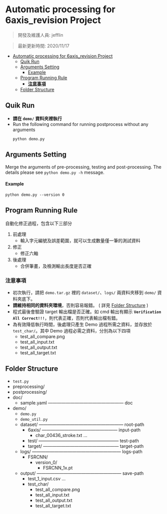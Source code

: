 # Automatic processing for 6axis_revision Project
> 開發及維護人員: jefflin

> 最新更新時間: 2020/11/17

- [Automatic processing for 6axis_revision Project](#automatic-processing-for-6axis_revision-project)
  - [Quik Run](#quik-run)
  - [Arguments Setting](#arguments-setting)
      - [Example](#example)
  - [Program Running Rule](#program-running-rule)
    - [**注意事項**](#注意事項)
  - [Folder Structure](#folder-structure)

## Quik Run
- **請在 `demo/` 資料夾裡執行**
- Run the following command for running postprocess without any arguments
	```
	python demo.py
	```

## Arguments Setting
Merge the arguments of pre-processing, testing and post-processing. The details please see ```python demo.py -h``` message.

#### Example
```
python demo.py --version 0
```

## Program Running Rule
自動化修正過程，包含以下三部分
1. 前處理
   - 輸入字元編號及誤差範圍，就可以生成數量僅一筆的測試資料
2. 修正
   - 修正六軸 
3. 後處理
   - 合併筆畫，及檢測輸出長度是否正確

### **注意事項**
- 初次執行，請把 `demo.tar.gz` 裡的 `dataset/`、`logs/` 兩資料夾移到 `demo/` 資料夾底下。
- **請維持相同的資料夾環境**，否則容易報錯。 ( 詳見 [Folder Structure](#Folder-Structure) )
- 程式最後會驗證 target 輸出檔是否正確。如 cmd 輸出有顯示 **`Verification All Correct!!!`**，則代表正確，否則代表輸出檔有錯。
- 為有效降低執行時間，後處理只產生 Demo 過程所需之資料，並存放於 `test_char/`。其中 Demo 過程必需之資料，分別為以下四項
  - test_all_compare.png
  - test_all_input.txt
  - test_all_output.txt
  - test_all_target.txt

## Folder Structure

- `test.py`
- preprocessing/
- postprocessing/
- doc/
    - sample.yaml          ————————————————— doc
- demo/
    - `demo.py`
    - `demo_util.py`
    - dataset/             ——————————————————— root-path
        - 6axis/           ————————————————— input-path
            - char_00436_stroke.txt ...
        - test/             —————————————————— test-path
        - target/         ————————————————— target-path
    - logs/                  ———————————————————— logs-path
        - FSRCNN/
            - version_0/
                - FSRCNN_1x.pt
    - output/              ——————————————————— save-path
        - test_1_input.csv ...
        - test_char/
            - test_all_compare.png
            - test_all_input.txt
            - test_all_output.txt
            - test_all_target.txt
